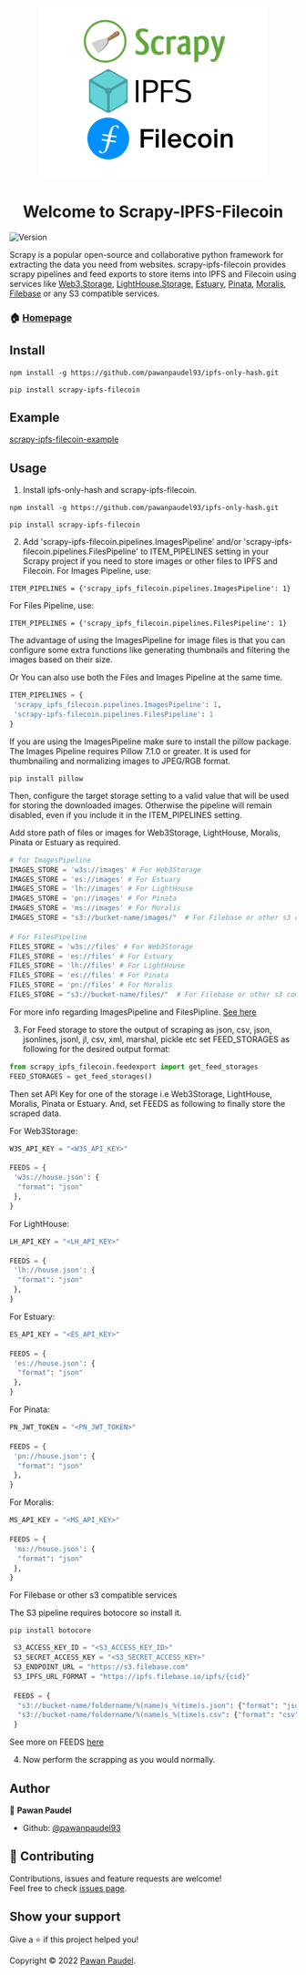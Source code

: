<p align="center"><img src="https://raw.githubusercontent.com/pawanpaudel93/scrapy-ipfs-filecoin/main/logo.png" alt="original" width="400" height="300"></p>

<h1 align="center">Welcome to Scrapy-IPFS-Filecoin</h1>
<p>
  <img alt="Version" src="https://img.shields.io/badge/version-0.0.3-blue.svg?cacheSeconds=2592000" />
</p>

Scrapy is a popular open-source and collaborative python framework for extracting the data you need from websites. scrapy-ipfs-filecoin provides scrapy pipelines and feed exports to store items into IPFS and Filecoin using services like [Web3.Storage](https://web3.storage/), [LightHouse.Storage](https://lighthouse.storage/), [Estuary](https://estuary.tech/), [Pinata](https://www.pinata.cloud/), [Moralis](https://moralis.io/), [Filebase](https://filebase.com/) or any S3 compatible services.

### 🏠 [Homepage](https://github.com/pawanpaudel93/scrapy-ipfs-filecoin)

## Install

```shell
npm install -g https://github.com/pawanpaudel93/ipfs-only-hash.git
```

```shell
pip install scrapy-ipfs-filecoin
```

## Example

[scrapy-ipfs-filecoin-example](https://github.com/pawanpaudel93/scrapy-ipfs-filecoin-example)

## Usage

1. Install ipfs-only-hash and scrapy-ipfs-filecoin.

 ```shell
 npm install -g https://github.com/pawanpaudel93/ipfs-only-hash.git
 ```

 ```shell
 pip install scrapy-ipfs-filecoin

 ```

2. Add 'scrapy-ipfs-filecoin.pipelines.ImagesPipeline' and/or 'scrapy-ipfs-filecoin.pipelines.FilesPipeline' to ITEM_PIPELINES setting in your Scrapy project if you need to store images or other files to IPFS and Filecoin.
 For Images Pipeline, use:

 ```shell
 ITEM_PIPELINES = {'scrapy_ipfs_filecoin.pipelines.ImagesPipeline': 1}
 ```

 For Files Pipeline, use:

 ```shell
 ITEM_PIPELINES = {'scrapy_ipfs_filecoin.pipelines.FilesPipeline': 1}
 ```

 The advantage of using the ImagesPipeline for image files is that you can configure some extra functions like generating thumbnails and filtering the images based on their size.

 Or You can also use both the Files and Images Pipeline at the same time.

 ```python
 ITEM_PIPELINES = {
  'scrapy_ipfs_filecoin.pipelines.ImagesPipeline': 1,
  'scrapy-ipfs-filecoin.pipelines.FilesPipeline': 1
 }
 ```

 If you are using the ImagesPipeline make sure to install the pillow package. The Images Pipeline requires Pillow 7.1.0 or greater. It is used for thumbnailing and normalizing images to JPEG/RGB format.

 ```shell
 pip install pillow
 ```

 Then, configure the target storage setting to a valid value that will be used for storing the downloaded images. Otherwise the pipeline will remain disabled, even if you include it in the ITEM_PIPELINES setting.

 Add store path of files or images for Web3Storage, LightHouse, Moralis, Pinata or Estuary as required.

 ```python
 # for ImagesPipeline
 IMAGES_STORE = 'w3s://images' # For Web3Storage
 IMAGES_STORE = 'es://images' # For Estuary
 IMAGES_STORE = 'lh://images' # For LightHouse
 IMAGES_STORE = 'pn://images' # For Pinata
 IMAGES_STORE = 'ms://images' # For Moralis
 IMAGES_STORE = "s3://bucket-name/images/"  # For Filebase or other s3 compatible services
 
 # For FilesPipeline
 FILES_STORE = 'w3s://files' # For Web3Storage
 FILES_STORE = 'es://files' # For Estuary
 FILES_STORE = 'lh://files' # For LightHouse
 FILES_STORE = 'es://files' # For Pinata
 FILES_STORE = 'pn://files' # For Moralis
 FILES_STORE = "s3://bucket-name/files/"  # For Filebase or other s3 compatible services
 ```

 For more info regarding ImagesPipeline and FilesPipline. [See here](https://docs.scrapy.org/en/latest/topics/media-pipeline.html)

3. For Feed storage to store the output of scraping as json, csv, json, jsonlines, jsonl, jl, csv, xml, marshal, pickle etc set FEED_STORAGES as following for the desired output format:

 ```python
 from scrapy_ipfs_filecoin.feedexport import get_feed_storages
 FEED_STORAGES = get_feed_storages()
 ```

 Then set API Key for one of the storage i.e Web3Storage, LightHouse, Moralis, Pinata or Estuary. And, set FEEDS as following to finally store the scraped data.

 For Web3Storage:

 ```python
 W3S_API_KEY = "<W3S_API_KEY>"

 FEEDS = {
  'w3s://house.json': {
   "format": "json"
  },
 }
 ```

 For LightHouse:

 ```python
 LH_API_KEY = "<LH_API_KEY>"

 FEEDS = {
  'lh://house.json': {
   "format": "json"
  },
 }
 ```

 For Estuary:

 ```python
 ES_API_KEY = "<ES_API_KEY>"

 FEEDS = {
  'es://house.json': {
   "format": "json"
  },
 }
 ```

 For Pinata:

 ```python
 PN_JWT_TOKEN = "<PN_JWT_TOKEN>"

 FEEDS = {
  'pn://house.json': {
   "format": "json"
  },
 }
 ```

 For Moralis:

 ```python
 MS_API_KEY = "<MS_API_KEY>"

 FEEDS = {
  'ms://house.json': {
   "format": "json"
  },
 }
 ```

 For Filebase or other s3 compatible services

 The S3 pipeline requires botocore so install it.

  ```shell
 pip install botocore
 ```

```python
 S3_ACCESS_KEY_ID = "<S3_ACCESS_KEY_ID>"
 S3_SECRET_ACCESS_KEY = "<S3_SECRET_ACCESS_KEY>"
 S3_ENDPOINT_URL = "https://s3.filebase.com"
 S3_IPFS_URL_FORMAT = "https://ipfs.filebase.io/ipfs/{cid}"

 FEEDS = {
  "s3://bucket-name/foldername/%(name)s_%(time)s.json": {"format": "json"},
  "s3://bucket-name/foldername/%(name)s_%(time)s.csv": {"format": "csv"},
 }
 ```

 See more on FEEDS [here](https://docs.scrapy.org/en/latest/topics/feed-exports.html#feeds)

4. Now perform the scrapping as you would normally.

## Author

👤 **Pawan Paudel**

- Github: [@pawanpaudel93](https://github.com/pawanpaudel93)

## 🤝 Contributing

Contributions, issues and feature requests are welcome!<br />Feel free to check [issues page](https://github.com/pawanpaudel93/scrapy-ipfs-filecoin/issues).

## Show your support

Give a ⭐️ if this project helped you!

Copyright © 2022 [Pawan Paudel](https://github.com/pawanpaudel93).<br />
